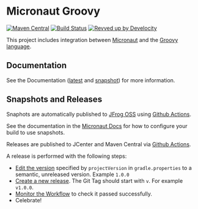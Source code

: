 # Micronaut Groovy

[![Maven Central](https://img.shields.io/maven-central/v/io.micronaut/micronaut-runtime-groovy.svg?label=Maven%20Central)](https://search.maven.org/search?q=g:%22io.micronaut%22%20AND%20a:%22micronaut-runtime-groovy%22)
[![Build Status](https://github.com/micronaut-projects/micronaut-groovy/workflows/Java%20CI/badge.svg)](https://github.com/micronaut-projects/micronaut-groovy/actions)
[![Revved up by Develocity](https://img.shields.io/badge/Revved%20up%20by-Develocity-06A0CE?logo=Gradle&labelColor=02303A)](https://ge.micronaut.io/scans)

This project includes integration between [Micronaut](https://micronaut.io/) and the [Groovy language](https://groovy-lang.org).

## Documentation

See the Documentation ([latest](https://micronaut-projects.github.io/micronaut-groovy/latest/guide) and [snapshot](https://micronaut-projects.github.io/micronaut-groovy/snapshot/guide/)) for more information.

## Snapshots and Releases

Snaphots are automatically published to [JFrog OSS](https://oss.jfrog.org/artifactory/oss-snapshot-local/) using [Github Actions](https://github.com/micronaut-projects/micronaut-groovy/actions).

See the documentation in the [Micronaut Docs](https://docs.micronaut.io/latest/guide/index.html#usingsnapshots) for how to configure your build to use snapshots.

Releases are published to JCenter and Maven Central via [Github Actions](https://github.com/micronaut-projects/micronaut-groovy/actions).

A release is performed with the following steps:

* [Edit the version](https://github.com/micronaut-projects/micronaut-groovy/edit/master/gradle.properties) specified by `projectVersion` in `gradle.properties` to a semantic, unreleased version. Example `1.0.0`
* [Create a new release](https://github.com/micronaut-projects/micronaut-groovy/releases/new). The Git Tag should start with `v`. For example `v1.0.0`.
* [Monitor the Workflow](https://github.com/micronaut-projects/micronaut-groovy/actions?query=workflow%3ARelease) to check it passed successfully.
* Celebrate!